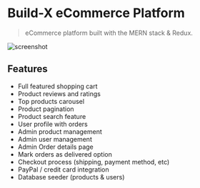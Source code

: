 # Build-X eCommerce Platform

> eCommerce platform built with the MERN stack & Redux.
> 
![screenshot](https://user-images.githubusercontent.com/31467986/134333864-0ef9b51b-6f2f-4963-b6d9-0ac530e4feee.PNG)

## Features

- Full featured shopping cart
- Product reviews and ratings
- Top products carousel
- Product pagination
- Product search feature
- User profile with orders
- Admin product management
- Admin user management
- Admin Order details page
- Mark orders as delivered option
- Checkout process (shipping, payment method, etc)
- PayPal / credit card integration
- Database seeder (products & users)
